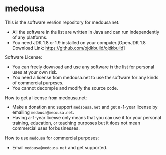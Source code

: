 # medousa
This is the software version repository for medousa.net.
- All the software in the list are written in Java and can run independently of any platforms.
- You need JDK 1.8 or 1.9 installed on your computer.[OpenJDK 1.8 Download Link: https://github.com/ojdkbuild/ojdkbuild]


Software License:
- You can freely download and use any software in the list for personal uses at your own risk.
- You need a license from medousa.net to use the software for any kinds of commercial purposes.
- You cannot decompile and modify the source code.


How to get a license from medousa.net:
- Make a donation and support `medsousa.net` and get a-1-year license by emailing `medousa@medousa.net`.
- Having a-1-year license only means that you can use it for your personal training, education, or teaching purposes but it does not mean commercial uses 
  for businesses.


How to use `medousa` for commercial purposes:
- Email `medousa@medousa.net` and get supported.
